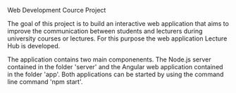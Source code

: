 Web Development Cource Project

The goal of this project is to build an interactive web application that aims to improve the communication
between students and lecturers during university courses or lectures. 
For this purpose the web application Lecture Hub is developed. 

The application contains two main componenents. 
The Node.js server contained in the folder 'server' and the Angular web application contained in the folder 'app'. 
Both applications can be started by using the command line command 'npm start'. 

